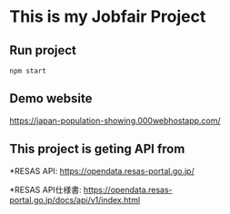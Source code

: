 # This is my Jobfair Project

## Run project
`npm start`
## Demo website 
https://japan-population-showing.000webhostapp.com/
## This project is geting API from 
*RESAS API: https://opendata.resas-portal.go.jp/

*RESAS API仕様書: https://opendata.resas-portal.go.jp/docs/api/v1/index.html
